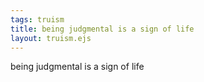 ```yaml
---
tags: truism
title: being judgmental is a sign of life
layout: truism.ejs
---
```


being judgmental is a sign of life